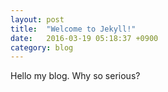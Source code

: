 ```yaml
---
layout: post
title:  "Welcome to Jekyll!"
date:   2016-03-19 05:18:37 +0900
category: blog
---
```

Hello my blog. Why so serious?